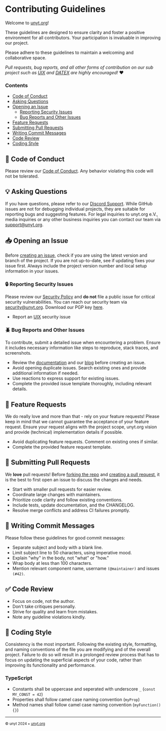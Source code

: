 # Contributing Guidelines
Welcome to [unyt.org](https://unyt.org)!

These guidelines are designed to ensure clarity and foster a positive environment for all contributors.
Your participation is invaluable in improving our project. 

Please adhere to these guidelines to maintain a welcoming and collaborative space.

*Pull requests, bug reports, and all other forms of contribution on our sub project such as [UIX](https://github.com/unyt-org/uix) and [DATEX](https://github.com/unyt-org/datex-core-js-legacy) are highly encouraged!* ❤️

### Contents

- [Code of Conduct](#book-code-of-conduct)
- [Asking Questions](#bulb-asking-questions)
- [Opening an Issue](#inbox_tray-opening-an-issue)
  - [Reporting Security Issues](#lock-reporting-security-issues)
  - [Bug Reports and Other Issues](#beetke-bug-reports-and-other-issues)
- [Feature Requests](#love_letter-feature-requests)
- [Submitting Pull Requests](#repeat-submitting-pull-requests)
- [Writing Commit Messages](#memo-writing-commit-messages)
- [Code Review](#white_check_mark-code-review)
- [Coding Style](#nail_care-coding-style)


## :book: Code of Conduct

Please review our [Code of Conduct](https://github.com/unyt-org/.github/blob/main/CODE_OF_CONDUCT.md). Any behavior violating this code will not be tolerated.

## :bulb: Asking Questions

If you have questions, please refer to our [Discord Support](https://unyt.org/discord). While GitHub issues are not for debugging individual projects, they are suitable for reporting bugs and suggesting features.
For legal inquiries to unyt.org e.V., media inquiries or any other business inquiries you can contact our team via support@unyt.org.

## :inbox_tray: Opening an Issue

Before [creating an issue](https://help.github.com/en/github/managing-your-work-on-github/creating-an-issue), check if you are using the latest version and branch of the project.
If you are not up-to-date, see if updating fixes your issue first. Always include the project version number and local setup information in your issues.

### :lock: Reporting Security Issues

Please review our [Security Policy](https://github.com/unyt-org/.github/blob/main/SECURITY.md) and **do not** file a public issue for critical security vulnerabilities.
You can reach our security team via security@unyt.org. Download our PGP key [here](https://unyt.org/pgp).

* Report an [UIX](https://github.com/unyt-org/uix/security) security issue

### :beetle: Bug Reports and Other Issues

To contribute, submit a detailed issue when encountering a problem. Ensure it includes necessary information like steps to reproduce, stack traces, and screenshots.

* Review the [documentation](https://unyt.org) and our [blog](https://unyt.blog) before creating an issue.
* Avoid opening duplicate issues. Search existing ones and provide additional information if needed.
* Use reactions to express support for existing issues.
* Complete the provided issue template thoroughly, including relevant details.

## :love_letter: Feature Requests

We do really love and more than that - rely on your feature requests!
Please keep in mind that we cannot guarantee the acceptance of your feature request. Ensure your request aligns with the project scope, unyt.org vision and provide (technical) implementation details if possible.

- Avoid duplicating feature requests. Comment on existing ones if similar.
- Complete the provided feature request template.


## :repeat: Submitting Pull Requests

We **love** pull requests! Before [forking the repo](https://help.github.com/en/github/getting-started-with-github/fork-a-repo) and [creating a pull request](https://help.github.com/en/github/collaborating-with-issues-and-pull-requests/proposing-changes-to-your-work-with-pull-requests), it is the best to first open an issue to discuss the changes and needs.

- Start with smaller pull requests for easier review.
- Coordinate large changes with maintainers.
- Prioritize code clarity and follow existing conventions.
- Include tests, update documentation, and the CHANGELOG.
- Resolve merge conflicts and address CI failures promptly.

## :memo: Writing Commit Messages

Please follow these guidelines for good commit messages:

- Separate subject and body with a blank line.
- Limit subject line to 50 characters, using imperative mood.
- Explain "why" in the body, not "what" or "how."
- Wrap body at less than 100 characters.
- Mention relevant component name, username `(@maintainer)` and issues `(#42)`.


## :white_check_mark: Code Review

- Focus on code, not the author.
- Don't take critiques personally.
- Strive for quality and learn from mistakes.
- Note any guideline violations kindly.

## :nail_care: Coding Style

Consistency is the most important. Following the existing style, formatting, and naming conventions of the file you are modifying and of the overall project. Failure to do so will result in a prolonged review process that has to focus on updating the superficial aspects of your code, rather than improving its functionality and performance.

### TypeScript
* Constants shall be uppercase and seperated with underscore `_` (`const MY_CONST = 42`)
* Properties shall follow camel case naming convention (`myProp`)
* Method names shall follow camel case naming convention (`myFunction() {}`)



---

<sub>&copy; unyt 2024 • [unyt.org](https://unyt.org)</sub>
  
